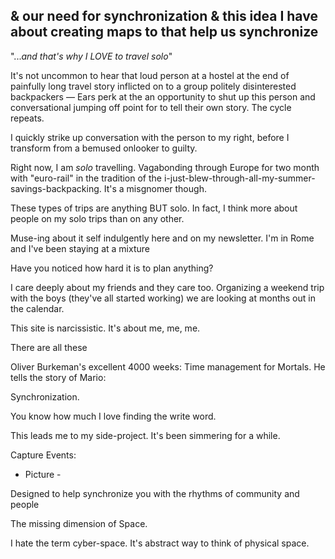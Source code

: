  &  our need for synchronization & this idea I have about creating maps to that help us synchronize 
---


"...*and that's why I LOVE to travel solo*" 

It's not uncommon to hear that loud person at a hostel at the end of painfully long travel story inflicted on to a group politely disinterested backpackers — Ears perk at the an opportunity to shut up this person and conversational jumping off point for to tell their own story. The cycle repeats. 

I quickly strike up conversation with the person to my right, before I transform from a bemused onlooker to guilty. 

Right now, I am *solo* travelling. Vagabonding through Europe for two month with "euro-rail" in the tradition of the i-just-blew-through-all-my-summer-savings-backpacking. It's a misgnomer though. 

These types of trips are anything BUT solo. In fact, I think more about people on my solo trips than on any other. 


Muse-ing about it self indulgently here and on my newsletter. I'm in Rome and I've been staying at a mixture 


Have you noticed how hard it is to plan anything? 

I care deeply about my friends and they care too. Organizing a weekend trip with the boys (they've all started working) we are looking at months out in the calendar. 



This site is narcissistic. It's about me, me, me. 

There are all these 

Oliver Burkeman's excellent 4000 weeks: Time management for Mortals. He tells the story of Mario: 


Synchronization. 

You know how much I love finding the write word. 

This leads me to my side-project. It's been simmering for a while. 

Capture Events:
- Picture - 

Designed to help synchronize you with the rhythms of community and people 


The missing dimension of Space.

I hate the term cyber-space. It's abstract way to think of physical space. 
